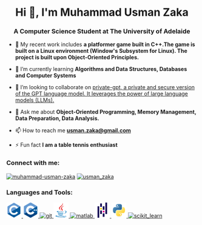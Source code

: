 <h1 align="center">Hi 👋, I'm Muhammad Usman Zaka</h1>
<h3 align="center">A Computer Science Student at The University of Adelaide</h3>

- 🔭 My recent work includes **a platformer game built in C++.The game is built on a Linux environment (Window's Subsystem for Linux). The project is built upon Object-Oriented Principles.**

- 🌱 I’m currently learning **Algorithms and Data Structures, Databases and Computer Systems**

- 👯 I’m looking to collaborate on [private-gpt, a private and secure version of the GPT language model. It leverages the power of large language models (LLMs).](https://github.com/zylon-ai/private-gpt)

- 💬 Ask me about **Object-Oriented Programming, Memory Management, Data Preparation, Data Analysis.**

- 📫 How to reach me **usman.zaka@gmail.com**

- ⚡ Fun fact **I am a table tennis enthusiast**

<h3 align="left">Connect with me:</h3>
<p align="left">
<a href="https://linkedin.com/in/muhammad-usman-zaka" target="blank"><img align="center" src="https://raw.githubusercontent.com/rahuldkjain/github-profile-readme-generator/master/src/images/icons/Social/linked-in-alt.svg" alt="muhammad-usman-zaka" height="30" width="40" /></a>
<a href="https://www.leetcode.com/usman_zaka" target="blank"><img align="center" src="https://raw.githubusercontent.com/rahuldkjain/github-profile-readme-generator/master/src/images/icons/Social/leet-code.svg" alt="usman_zaka" height="30" width="40" /></a>
</p>

<h3 align="left">Languages and Tools:</h3>
<p align="left"> <a href="https://www.cprogramming.com/" target="_blank" rel="noreferrer"> <img src="https://raw.githubusercontent.com/devicons/devicon/master/icons/c/c-original.svg" alt="c" width="40" height="40"/> </a> <a href="https://www.w3schools.com/cpp/" target="_blank" rel="noreferrer"> <img src="https://raw.githubusercontent.com/devicons/devicon/master/icons/cplusplus/cplusplus-original.svg" alt="cplusplus" width="40" height="40"/> </a> <a href="https://git-scm.com/" target="_blank" rel="noreferrer"> <img src="https://www.vectorlogo.zone/logos/git-scm/git-scm-icon.svg" alt="git" width="40" height="40"/> </a> <a href="https://www.java.com" target="_blank" rel="noreferrer"> <img src="https://raw.githubusercontent.com/devicons/devicon/master/icons/java/java-original.svg" alt="java" width="40" height="40"/> </a> <a href="https://www.mathworks.com/" target="_blank" rel="noreferrer"> <img src="https://upload.wikimedia.org/wikipedia/commons/2/21/Matlab_Logo.png" alt="matlab" width="40" height="40"/> </a> <a href="https://pandas.pydata.org/" target="_blank" rel="noreferrer"> <img src="https://raw.githubusercontent.com/devicons/devicon/2ae2a900d2f041da66e950e4d48052658d850630/icons/pandas/pandas-original.svg" alt="pandas" width="40" height="40"/> </a> <a href="https://www.python.org" target="_blank" rel="noreferrer"> <img src="https://raw.githubusercontent.com/devicons/devicon/master/icons/python/python-original.svg" alt="python" width="40" height="40"/> </a> <a href="https://scikit-learn.org/" target="_blank" rel="noreferrer"> <img src="https://upload.wikimedia.org/wikipedia/commons/0/05/Scikit_learn_logo_small.svg" alt="scikit_learn" width="40" height="40"/> </a> </p>
